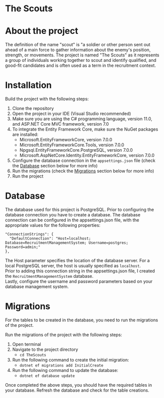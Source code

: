 # The Scouts 

# About the project
The definition of the name "scout" is "a soldier or other person sent out ahead of a main force to gather information about the enemy's position, strength, or movements. The project is named "The Scouts" as it represents a group of individuals working together to scout and identify qualified, and good-fit candidates and is often used as a term in the recruitment context.

# Installation 
Build the project with the following steps:
1. Clone the repository
2. Open the project in your IDE (Visual Studio recommended)
3. Make sure you are using the C# programming language, version 11.0, and ASP.NET Core MVC framework, version 7.0
4. To integrate the Entity Framework Core, make sure the NuGet packages are installed: 
    - Microsoft.EntityFrameworkCore, version 7.0.0
    - Microsoft.EntityFrameworkCore.Tools, version 7.0.0
    - Npgsql.EntityFrameworkCore.PostgreSQL, version 7.0.0
    - Microsoft.AspNetCore.Identity.EntityFrameworkCore, version 7.0.0
5. Configure the database connection in the `appsettings.json` file (check the [Database](#database) section below for more info)
6. Run the migrations (check the [Migrations](#migrations) section below for more info)
7. Run the project

# Database
The database used for this project is PostgreSQL. Prior to configuring the database connection you have to create a database. The database connection can be configured in the appsettings.json file, with the appropriate values for the following properties:
```
"ConnectionStrings": {
  "DefaultConnection": "Host=localhost; Database=RecruitmentManagementSystem; Username=postgres; Password=admin;"
},
```
The Host parameter specifies the location of the database server. For a local PostgreSQL server, the host is usually specified as `localhost`.  
Prior to adding this connection string in the appsettings.json file, I created the `RecruitmentManagementSystem` database.  
Lastly, configure the username and password parameters based on your database management system.

# Migrations
For the tables to be created in the database, you need to run the migrations of the project.  
 
Run the migrations of the project with the following steps:
1. Open terminal 
2. Navigate to the project directory
    - `cd TheScouts`
3. Run the following command to create the initial migration:
    - `dotnet ef migrations add InitialCreate`
5. Run the following command to update the database:
    - `dotnet ef database update`  

Once completed the above steps, you should have the required tables in your database. Refresh the database and check for the table creations. 

